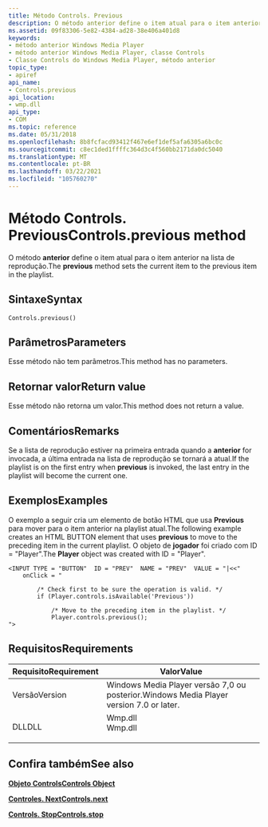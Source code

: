 ```yaml
---
title: Método Controls. Previous
description: O método anterior define o item atual para o item anterior na lista de reprodução.
ms.assetid: 09f83306-5e82-4384-ad28-38e406a401d8
keywords:
- método anterior Windows Media Player
- método anterior Windows Media Player, classe Controls
- Classe Controls do Windows Media Player, método anterior
topic_type:
- apiref
api_name:
- Controls.previous
api_location:
- wmp.dll
api_type:
- COM
ms.topic: reference
ms.date: 05/31/2018
ms.openlocfilehash: 8b8fcfacd93412f467e6ef1def5afa6305a6bc0c
ms.sourcegitcommit: c8ec1ded1ffffc364d3c4f560bb2171da0dc5040
ms.translationtype: MT
ms.contentlocale: pt-BR
ms.lasthandoff: 03/22/2021
ms.locfileid: "105760270"
---
```

# <a name="controlsprevious-method"></a><span data-ttu-id="e3453-106">Método Controls. Previous</span><span class="sxs-lookup"><span data-stu-id="e3453-106">Controls.previous method</span></span>

<span data-ttu-id="e3453-107">O método **anterior** define o item atual para o item anterior na lista de reprodução.</span><span class="sxs-lookup"><span data-stu-id="e3453-107">The **previous** method sets the current item to the previous item in the playlist.</span></span>

## <a name="syntax"></a><span data-ttu-id="e3453-108">Sintaxe</span><span class="sxs-lookup"><span data-stu-id="e3453-108">Syntax</span></span>


```JScript
Controls.previous()
```



## <a name="parameters"></a><span data-ttu-id="e3453-109">Parâmetros</span><span class="sxs-lookup"><span data-stu-id="e3453-109">Parameters</span></span>

<span data-ttu-id="e3453-110">Esse método não tem parâmetros.</span><span class="sxs-lookup"><span data-stu-id="e3453-110">This method has no parameters.</span></span>

## <a name="return-value"></a><span data-ttu-id="e3453-111">Retornar valor</span><span class="sxs-lookup"><span data-stu-id="e3453-111">Return value</span></span>

<span data-ttu-id="e3453-112">Esse método não retorna um valor.</span><span class="sxs-lookup"><span data-stu-id="e3453-112">This method does not return a value.</span></span>

## <a name="remarks"></a><span data-ttu-id="e3453-113">Comentários</span><span class="sxs-lookup"><span data-stu-id="e3453-113">Remarks</span></span>

<span data-ttu-id="e3453-114">Se a lista de reprodução estiver na primeira entrada quando a **anterior** for invocada, a última entrada na lista de reprodução se tornará a atual.</span><span class="sxs-lookup"><span data-stu-id="e3453-114">If the playlist is on the first entry when **previous** is invoked, the last entry in the playlist will become the current one.</span></span>

## <a name="examples"></a><span data-ttu-id="e3453-115">Exemplos</span><span class="sxs-lookup"><span data-stu-id="e3453-115">Examples</span></span>

<span data-ttu-id="e3453-116">O exemplo a seguir cria um elemento de botão HTML que usa **Previous** para mover para o item anterior na playlist atual.</span><span class="sxs-lookup"><span data-stu-id="e3453-116">The following example creates an HTML BUTTON element that uses **previous** to move to the preceding item in the current playlist.</span></span> <span data-ttu-id="e3453-117">O objeto de **jogador** foi criado com ID = "Player".</span><span class="sxs-lookup"><span data-stu-id="e3453-117">The **Player** object was created with ID = "Player".</span></span>


```JScript
<INPUT TYPE = "BUTTON"  ID = "PREV"  NAME = "PREV"  VALUE = "|<<"
    onClick = "

        /* Check first to be sure the operation is valid. */
        if (Player.controls.isAvailable('Previous'))

            /* Move to the preceding item in the playlist. */
            Player.controls.previous();
">

```



## <a name="requirements"></a><span data-ttu-id="e3453-118">Requisitos</span><span class="sxs-lookup"><span data-stu-id="e3453-118">Requirements</span></span>



| <span data-ttu-id="e3453-119">Requisito</span><span class="sxs-lookup"><span data-stu-id="e3453-119">Requirement</span></span> | <span data-ttu-id="e3453-120">Valor</span><span class="sxs-lookup"><span data-stu-id="e3453-120">Value</span></span> |
|--------------------|------------------------------------------------------------------------------------|
| <span data-ttu-id="e3453-121">Versão</span><span class="sxs-lookup"><span data-stu-id="e3453-121">Version</span></span><br/> | <span data-ttu-id="e3453-122">Windows Media Player versão 7,0 ou posterior.</span><span class="sxs-lookup"><span data-stu-id="e3453-122">Windows Media Player version 7.0 or later.</span></span><br/>                              |
| <span data-ttu-id="e3453-123">DLL</span><span class="sxs-lookup"><span data-stu-id="e3453-123">DLL</span></span><br/>     | <dl> <span data-ttu-id="e3453-124"><dt>Wmp.dll</dt></span><span class="sxs-lookup"><span data-stu-id="e3453-124"><dt>Wmp.dll</dt></span></span> </dl> |



## <a name="see-also"></a><span data-ttu-id="e3453-125">Confira também</span><span class="sxs-lookup"><span data-stu-id="e3453-125">See also</span></span>

<dl> <dt>

[<span data-ttu-id="e3453-126">**Objeto Controls**</span><span class="sxs-lookup"><span data-stu-id="e3453-126">**Controls Object**</span></span>](controls-object.md)
</dt> <dt>

[<span data-ttu-id="e3453-127">**Controles. Next**</span><span class="sxs-lookup"><span data-stu-id="e3453-127">**Controls.next**</span></span>](controls-next.md)
</dt> <dt>

[<span data-ttu-id="e3453-128">**Controls. Stop**</span><span class="sxs-lookup"><span data-stu-id="e3453-128">**Controls.stop**</span></span>](controls-stop.md)
</dt> </dl>

 

 





